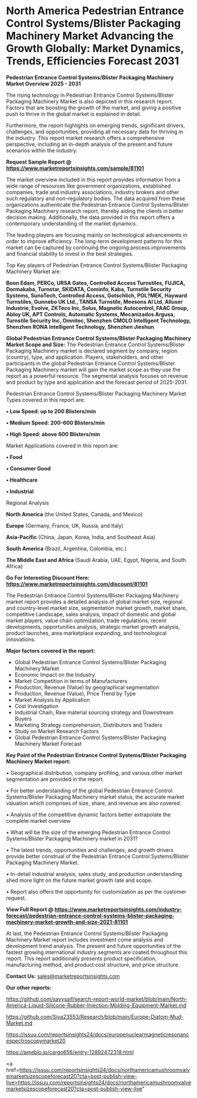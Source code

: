 # North America Pedestrian Entrance Control Systems/Blister Packaging Machinery Market Advancing the Growth Globally: Market Dynamics, Trends, Efficiencies Forecast 2031

<Strong> Pedestrian Entrance Control Systems/Blister Packaging Machinery Market Overview 2025 - 2031</strong>

The rising technology in Pedestrian Entrance Control Systems/Blister Packaging Machinery Market is also depicted in this research report. Factors that are boosting the growth of the market, and giving a positive push to thrive in the global market is explained in detail.

Furthermore, the report highlights on emerging trends, significant drivers, challenges, and opportunities, providing all necessary data for thriving in the industry. This report market research offers a comprehensive perspective, including an in-depth analysis of the present and future scenarios within the industry.

<strong>Request Sample Report @ <a href=https://www.marketreportsinsights.com/sample/81101>https://www.marketreportsinsights.com/sample/81101</a></strong>

The market overview included in this report provides information from a wide range of resources like government organizations, established companies, trade and industry associations, industry brokers and other such regulatory and non-regulatory bodies. The data acquired from these organizations authenticate the Pedestrian Entrance Control Systems/Blister Packaging Machinery research report, thereby aiding the clients in better decision making. Additionally, the data provided in this report offers a contemporary understanding of the market dynamics.

The leading players are focusing mainly on technological advancements in order to improve efficiency. The long-term development patterns for this market can be captured by continuing the ongoing process improvements and financial stability to invest in the best strategies.

Top Key players of Pedestrian Entrance Control Systems/Blister Packaging Machinery Market are:

<strong>Boon Edam, PERCo, URSA Gates, Controlled Access Turnstiles, FUJICA, Dormakaba, Turnstar, SKIDATA, Cominfo, Kaba, Turnstile Security Systems, SunoTech, Controlled Access, Gotschlich, POL?MEK, Hayward Turnstiles, Gunnebo UK Ltd., TANSA Turnstile, Meesons AI Ltd, Alluser Industrie, Evolve, ZKTeco Inc, Solus, Magnetic Autocontrol, FAAC Group, Abloy UK, APT Controls, Automatic Systems, Mecanizados Argusa, Turnstile Security Inc, Omnitec, Shenzhen CMOLO Intelligent Technology, Shenzhen RONA Intelligent Technology, Shenzhen Jieshun</strong>

<strong><b>Global Pedestrian Entrance Control Systems/Blister Packaging Machinery Market Scope and Size:</b></strong>
The Pedestrian Entrance Control Systems/Blister Packaging Machinery market is declared segment by company, region (country), type, and application. Players, stakeholders, and other participants in the global Pedestrian Entrance Control Systems/Blister Packaging Machinery market will gain the market scope as they use the report as a powerful resource. The segmental analysis focuses on revenue and product by type and application and the forecast period of 2025-2031.

Pedestrian Entrance Control Systems/Blister Packaging Machinery Market Types covered in this report are:

<strong>• Low Speed: up to 200 Blisters/min

• Medium Speed: 200-600 Blisters/min

• High Speed: above 600 Blisters/min</strong>

Market Applications covered in this report are:

<strong>• Food

• Consumer Good

• Healthcare

• Industrial</strong> 

Regional Analysis

<strong>North America</strong> (the United States, Canada, and Mexico)

<strong>Europe</strong> (Germany, France, UK, Russia, and Italy)

<strong>Asia-Pacific</strong> (China, Japan, Korea, India, and Southeast Asia)

<strong>South America</strong> (Brazil, Argentina, Colombia, etc.)

<strong>The Middle East and Africa</strong> (Saudi Arabia, UAE, Egypt, Nigeria, and South Africa)

<strong>Go For Interesting Discount Here: <a href=https://www.marketreportsinsights.com/discount/81101>https://www.marketreportsinsights.com/discount/81101</a></strong>

The Pedestrian Entrance Control Systems/Blister Packaging Machinery market report provides a detailed analysis of global market size, regional and country-level market size, segmentation market growth, market share, competitive Landscape, sales analysis, impact of domestic and global market players, value chain optimization, trade regulations, recent developments, opportunities analysis, strategic market growth analysis, product launches, area marketplace expanding, and technological innovations.

<strong><b>Major factors covered in the report:</b></strong>
<ul>
  <li>Global Pedestrian Entrance Control Systems/Blister Packaging Machinery Market </li>
  <li>Economic Impact on the Industry</li>
  <li>Market Competition in terms of Manufacturers</li>
  <li>Production, Revenue (Value) by geographical segmentation</li>
  <li>Production, Revenue (Value), Price Trend by Type</li>
  <li>Market Analysis by Application</li>
  <li>Cost Investigation</li>
  <li>Industrial Chain, Raw material sourcing strategy and Downstream Buyers</li>
  <li>Marketing Strategy comprehension, Distributors and Traders</li>
  <li>Study on Market Research Factors</li>
  <li>Global Pedestrian Entrance Control Systems/Blister Packaging Machinery Market Forecast</li>
</ul>

<strong><b>Key Point of the Pedestrian Entrance Control Systems/Blister Packaging Machinery Market report:</b></strong>

• Geographical distribution, company profiling, and various other market segmentation are provided in the report.

• For better understanding of the global Pedestrian Entrance Control Systems/Blister Packaging Machinery market status, the accurate market valuation which comprises of size, share, and revenue are also covered.

• Analysis of the competitive dynamic factors better extrapolate the complete market overview

• What will be the size of the emerging Pedestrian Entrance Control Systems/Blister Packaging Machinery market in 2031?

• The latest trends, opportunities and challenges, and growth drivers provide better construal of the Pedestrian Entrance Control Systems/Blister Packaging Machinery Market.

• In-detail industrial analysis, sales study, and production understanding shed more light on the future market growth rate and scope.

• Report also offers the opportunity for customization as per the customer request.

<strong><b>View Full Report @ <a href=https://www.marketreportsinsights.com/industry-forecast/pedestrian-entrance-control-systems-blister-packaging-machinery-market-growth-and-size-2021-81101>https://www.marketreportsinsights.com/industry-forecast/pedestrian-entrance-control-systems-blister-packaging-machinery-market-growth-and-size-2021-81101</a></b></strong>


At last, the Pedestrian Entrance Control Systems/Blister Packaging Machinery Market report includes investment come analysis and development trend analysis. The present and future opportunities of the fastest growing international industry segments are coated throughout this report. This report additionally presents product specification, manufacturing method, and product cost structure, and price structure.

<strong>Contact Us:</strong>
sales@marketreportsinsights.com

<strong>Our other reports:</strong>

<a href=https://github.com/sayysaif/search-report-world-market/blob/main/North-America-Liquid-Silicone-Rubber-Injection-Molding-Equipment-Market.md>https://github.com/sayysaif/search-report-world-market/blob/main/North-America-Liquid-Silicone-Rubber-Injection-Molding-Equipment-Market.md</a>

<a href=https://github.com/Siya23553/Research/blob/main/Europe-Diatom-Mud-Market.md>https://github.com/Siya23553/Research/blob/main/Europe-Diatom-Mud-Market.md</a>

<a href=https://issuu.com/reportsinsights24/docs/europenuclearmagneticresonancespectroscopymarket20>https://issuu.com/reportsinsights24/docs/europenuclearmagneticresonancespectroscopymarket20</a>

<a href=https://ameblo.jp/cargo656/entry-12892472318.html>https://ameblo.jp/cargo656/entry-12892472318.html</a>

<a href=https://issuu.com/reportsinsights24/docs/northamericamushroomvalvemarketsizescopeforecast20?cta=post-publish-view-live>https://issuu.com/reportsinsights24/docs/northamericamushroomvalvemarketsizescopeforecast20?cta=post-publish-view-live</a>"
